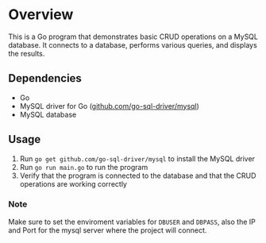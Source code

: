 # Overview
This is a Go program that demonstrates basic CRUD operations on a MySQL database. It connects to a database, performs various queries, and displays the results.

## Dependencies
+ Go
+ MySQL driver for Go ([github.com/go-sql-driver/mysql](url))
+ MySQL database
## Usage
1. Run `go get github.com/go-sql-driver/mysql` to install the MySQL driver
2. Run `go run main.go` to run the program
3. Verify that the program is connected to the database and that the CRUD operations are working correctly
### Note
Make sure to set the enviroment variables for `DBUSER` and `DBPASS`, also the IP and Port for the mysql server where the project will connect.
